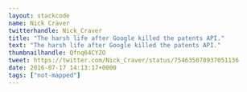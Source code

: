 ```yaml
---
layout: stackcode
name: Nick Craver
twitterhandle: Nick_Craver
title: "The harsh life after Google killed the patents API."
text: "The harsh life after Google killed the patents API."
thumbnailhandle: Qfnq64CYZO
tweet: https://twitter.com/Nick_Craver/status/754635078937051136
date: 2016-07-17 14:13:17+0000
tags: ["not-mapped"]
---
```

